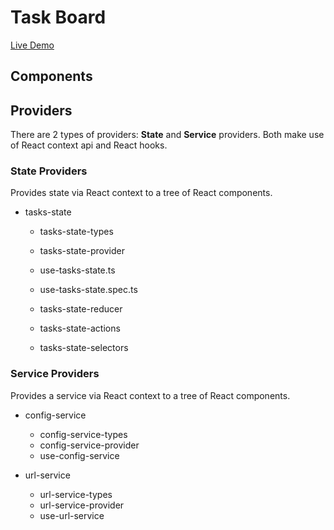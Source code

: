# Task Board

[Live Demo](https://google.com)

## Components

## Providers

There are 2 types of providers: **State** and **Service** providers. Both make use of React context api and React hooks.

### State Providers

Provides state via React context to a tree of React components.

- tasks-state

  - tasks-state-types
  - tasks-state-provider
  - use-tasks-state.ts
  - use-tasks-state.spec.ts

  - tasks-state-reducer
  - tasks-state-actions
  - tasks-state-selectors

### Service Providers

Provides a service via React context to a tree of React components.

- config-service

  - config-service-types
  - config-service-provider
  - use-config-service

- url-service

  - url-service-types
  - url-service-provider
  - use-url-service
